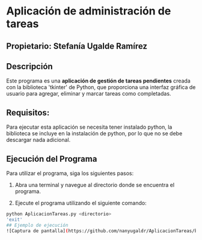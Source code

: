 # Aplicación de administración de tareas
## Propietario: Stefanía Ugalde Ramírez
## Descripción
Este programa es una **aplicación de gestión de tareas pendientes** creada con la biblioteca 'tkinter' de Python, que proporciona una interfaz gráfica de usuario para agregar, eliminar y marcar tareas como completadas. 

## Requisitos:
Para ejecutar esta aplicación se necesita tener instalado python, la biblioteca se incluye en la instalación de python, por lo que no se debe descargar nada adicional.

## Ejecución del Programa
Para utilizar el programa, siga los siguientes pasos:

1. Abra una terminal y navegue al directorio donde se encuentra el programa.

2. Ejecute el programa utilizando el siguiente comando:
 ```bash
python AplicacionTareas.py <directorio>
'exit'
## Ejemplo de ejecución
![Captura de pantalla](https://github.com/nanyugaldr/AplicacionTareas/blob/main/Captura%20de%20pantalla%202024-10-07%20225154.png)
